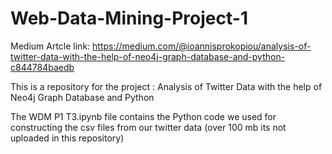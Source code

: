 # Web-Data-Mining-Project-1
Medium Artcle link: https://medium.com/@ioannisprokopiou/analysis-of-twitter-data-with-the-help-of-neo4j-graph-database-and-python-c844784baedb

This is a repository for the project : Analysis of Twitter Data with the help of Neo4j Graph Database and Python

The WDM P1 T3.ipynb file contains the Python code we used for constructing the csv files from our twitter data (over 100 mb its not uploaded in this repository)
